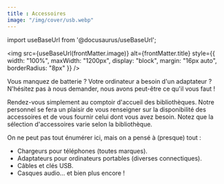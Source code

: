 ```yaml
---
title : Accessoires
image: "/img/cover/usb.webp"
---
```


import useBaseUrl from '@docusaurus/useBaseUrl';

<img 
  src={useBaseUrl(frontMatter.image)} 
  alt={frontMatter.title} 
  style={{
    width: "100%",
    maxWidth: "1200px",
    display: "block",
    margin: "16px auto",
    borderRadius: "8px"
  }} 
/>

Vous manquez de batterie ? Votre ordinateur a besoin d'un adaptateur ? N'hésitez pas à nous demander, nous avons peut-être ce qu'il vous faut !

Rendez-vous simplement au comptoir d'accueil des bibliothèques. Notre personnel se fera un plaisir de vous renseigner sur la disponibilité des accessoires et de vous fournir celui dont vous avez besoin. Notez que la sélection d'accessoires varie selon la bibliothèque.

On ne peut pas tout énumérer ici, mais on a pensé à (presque) tout :

- Chargeurs pour téléphones (toutes marques).
- Adaptateurs pour ordinateurs portables (diverses connectiques).
- Câbles et clés USB.
- Casques audio... et bien plus encore !
